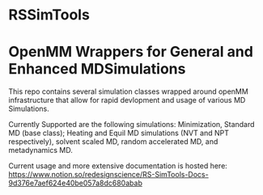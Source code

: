 # RSSimTools
# OpenMM Wrappers for General and Enhanced MDSimulations

This repo contains several simulation classes wrapped around openMM infrastructure that allow for rapid devlopment and usage of various MD Simulations.

Currently Supported are the following simulations: Minimization, Standard MD (base class); Heating and Equil MD simulations (NVT and NPT respectively), solvent scaled MD, random accelerated MD, and metadynamics MD.

Current usage and more extensive documentation is hosted here:  https://www.notion.so/redesignscience/RS-SimTools-Docs-9d376e7aef624e40be057a8dc680abab
